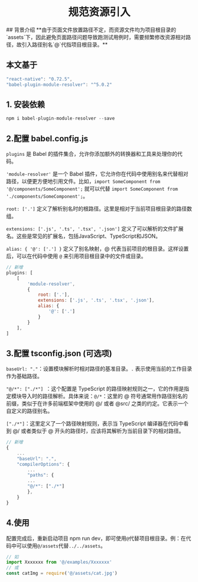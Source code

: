 
<h1 style="text-align: center">
规范资源引入
</h1>
## 背景介绍
**由于页面文件放置路径不定，而资源文件均为项目根目录的`assets`下，因此避免页面路径问题导致跑测试用例时，需要频繁修改资源相对路径，故引入路径别名`@`代指项目根目录。**

## 本文基于

```js
"react-native": "0.72.5",
"babel-plugin-module-resolver": "^5.0.2"

```
## 1. 安装依赖

```js
npm i babel-plugin-module-resolver --save

```
## 2.配置 babel.config.js
`plugins` 是 Babel 的插件集合，允许你添加额外的转换器和工具来处理你的代码。

`'module-resolver'` 是一个 Babel 插件，它允许你在代码中使用别名来代替相对路径，以便更方便地引用文件。比如，`import SomeComponent from '@/components/SomeComponent';` 就可以代替 `import SomeComponent from './components/SomeComponent';`。

`root: ['.']` 定义了解析别名时的根路径。这里是相对于当前项目根目录的路径数组。

`extensions: ['.js', '.ts', '.tsx', '.json']` 定义了可以解析的文件扩展名。这些是常见的扩展名，包括JavaScript、TypeScript和JSON。

`alias: { '@': ['.'] }` 定义了别名映射，@ 代表当前项目的根目录。这样设置后，可以在代码中使用 `@` 来引用项目根目录中的文件或目录。

```js
// 新增
plugins: [
    [
        'module-resolver',
        {
            root: ['.'],
            extensions: ['.js', '.ts', '.tsx', '.json'],
            alias: {
                '@': ['.']
            }
        }
    ],
]

```
## 3.配置 tsconfig.json (可选项)
`baseUrl: "."`：设置模块解析时相对路径的基准目录。`.` 表示使用当前的工作目录作为基础路径。


`"@/*": ["./*"] `：这个配置是 TypeScript 的路径映射规则之一，它的作用是指定模块导入时的路径解析。具体来说：`@/*`：这里的 @ 符号通常用作路径别名的前缀，类似于在许多前端框架中使用的 @/ 或者 @src/ 之类的约定。它表示一个自定义的路径别名。

`["./*"]`：这里定义了一个路径映射规则，表示当 TypeScript 编译器在代码中看到 @/ 或者类似于 @ 开头的路径时，应该将其解析为当前目录下的相对路径。

```js
// 新增
{
    ...
    "baseUrl": ".",
    "compilerOptions": {
        ...
        "paths": {
        ...
        "@/*": ["./*"]
        },
    }
}

```
## 4.使用
配置完成后，重新启动项目 npm run dev，即可使用`@`代替项目根目录。例：在代码中可以使用`@/assets`代替`../../assets`。

```ts
// 如
import Xxxxxxx from '@/examples/Xxxxxxx'
// 或
const catImg = require('@/assets/cat.jpg')

```